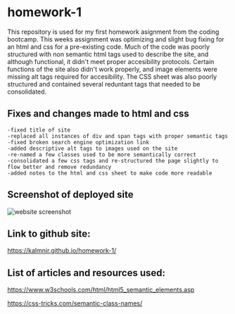 # homework-1
This repository is used for my first homework asignment from the coding bootcamp.
This weeks assignment was optimizing and slight bug fixing for an html and css for a pre-existing code.
Much of the code was poorly structured with non semantic html tags used to describe the site, and although functional, it didn't meet proper accesibility protocols.
Certain functions of the site also didn't work properly, and image elements were missing alt tags required for accesibility.
The CSS sheet was also poorly structured and contained several reduntant tags that needed to be consolidated.

## Fixes and changes made to html and css

```
-fixed title of site
-replaced all instances of div and span tags with proper semantic tags
-fixed broken search engine optimization link
-added descriptive alt tags to images used on the site
-re-named a few classes used to be more semantically correct
-consolidated a few css tags and re-structured the page slightly to flow better and remove redundancy
-added notes to the html and css sheet to make code more readable
```

## Screenshot of deployed site

![website screenshot](https://github.com/Kalmnir/homework-1/blob/master/screenshot/Screenshot_2021-06-02_Horiseon.png)

## Link to github site:  

https://kalmnir.github.io/homework-1/

## List of articles and resources used:

https://www.w3schools.com/html/html5_semantic_elements.asp

https://css-tricks.com/semantic-class-names/
